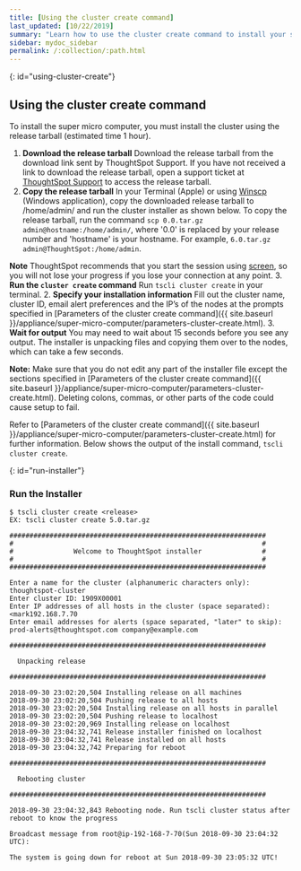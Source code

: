 ```yaml
---
title: [Using the cluster create command]
last_updated: [10/22/2019]
summary: "Learn how to use the cluster create command to install your super micro computer."
sidebar: mydoc_sidebar
permalink: /:collection/:path.html
---
```

{: id="using-cluster-create"}
## Using the cluster create command
To install the super micro computer, you must install the cluster using the release tarball (estimated time 1 hour).
1. **Download the release tarball** Download the release tarball from the download link sent by ThoughtSpot Support. If you have not received a link to download the release tarball, open a support ticket at [ThoughtSpot Support](https://support.thoughtspot.com) to access the release tarball.  
2.  **Copy the release tarball** In your Terminal (Apple) or using [Winscp](https://winscp.net/eng/index.php) (Windows application), copy the downloaded release tarball to /home/admin/ and run the cluster installer as shown below. To copy the release tarball, run the command `scp 0.0.tar.gz admin@hostname:/home/admin/`, where '0.0' is replaced by your release number and 'hostname' is your hostname. For example, `6.0.tar.gz admin@ThoughtSpot:/home/admin`.  

**Note** ThoughtSpot recommends that you start the session using [screen](https://linux.die.net/man/1/screen), so you will not lose your progress if you lose your connection at any point.
3. **Run the `cluster create` command** Run `tscli cluster create` in your terminal.
2. **Specify your installation information** Fill out the cluster name, cluster ID, email alert preferences and the IP’s of the nodes at the prompts specified in [Parameters of the cluster create command]({{ site.baseurl }}/appliance/super-micro-computer/parameters-cluster-create.html).
3. **Wait for output** You may need to wait about 15 seconds before you see any output. The installer is unpacking files and copying them over to the nodes, which can take a few seconds.

**Note:** Make sure that you do not edit any part of the installer file except the sections specified in [Parameters of the cluster create command]({{ site.baseurl }}/appliance/super-micro-computer/parameters-cluster-create.html). Deleting colons, commas, or other parts of the code could cause setup to fail.

Refer to [Parameters of the cluster create command]({{ site.baseurl }}/appliance/super-micro-computer/parameters-cluster-create.html) for further information. Below shows the output of the install command, `tscli cluster create`.

{: id="run-installer"}

### Run the Installer
```
$ tscli cluster create <release>   
EX: tscli cluster create 5.0.tar.gz

################################################################
#                                                              #
#               Welcome to ThoughtSpot installer               #
#                                                              #
################################################################

Enter a name for the cluster (alphanumeric characters only): thoughtspot-cluster  
Enter cluster ID: 1909X00001  
Enter IP addresses of all hosts in the cluster (space separated):
<mark192.168.7.70  
Enter email addresses for alerts (space separated, "later" to skip): prod-alerts@thoughtspot.com company@example.com

################################################################

  Unpacking release

################################################################

2018-09-30 23:02:20,504 Installing release on all machines  
2018-09-30 23:02:20,504 Pushing release to all hosts  
2018-09-30 23:02:20,504 Installing release on all hosts in parallel  
2018-09-30 23:02:20,504 Pushing release to localhost  
2018-09-30 23:02:20,969 Installing release on localhost  
2018-09-30 23:04:32,741 Release installer finished on localhost  
2018-09-30 23:04:32,741 Release installed on all hosts  
2018-09-30 23:04:32,742 Preparing for reboot

################################################################

  Rebooting cluster

################################################################

2018-09-30 23:04:32,843 Rebooting node. Run tscli cluster status after reboot to know the progress

Broadcast message from root@ip-192-168-7-70(Sun 2018-09-30 23:04:32 UTC):

The system is going down for reboot at Sun 2018-09-30 23:05:32 UTC!
```
